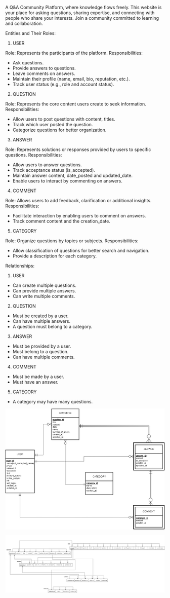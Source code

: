 A Q&A Community Platform, where knowledge flows freely. This website is your place for asking questions, sharing expertise, and connecting with people who share your interests.
Join a community committed to learning and collaboration.

Entities and Their Roles:

1) USER

Role: Represents the participants of the platform.
Responsibilities:
- Ask questions.
- Provide answers to questions.
- Leave comments on answers.
- Maintain their profile (name, email, bio, reputation, etc.).
- Track user status (e.g., role and account status).

2) QUESTION

Role: Represents the core content users create to seek information.
Responsibilities:
- Allow users to post questions with content, titles.
- Track which user posted the question.
- Categorize questions for better organization.

3) ANSWER

Role: Represents solutions or responses provided by users to specific questions.
Responsibilities:
- Allow users to answer questions.
- Track acceptance status (is_accepted).
- Maintain answer content, date_posted and updated_date.
- Enable users to interact by commenting on answers.

4) COMMENT

Role: Allows users to add feedback, clarification or additional insights.
Responsibilities:
- Facilitate interaction by enabling users to comment on answers.
- Track comment content and the creation_date.

5) CATEGORY

Role: Organize questions by topics or subjects.
Responsibilities:
- Allow classification of questions for better search and navigation.
- Provide a description for each category.


Relationships:

1) USER

- Can create multiple questions.
- Can provide multiple answers.
- Can write multiple comments.

2) QUESTION

- Must be created by a user.
- Can have multiple answers.
- A question must belong to a category.

3) ANSWER

- Must be provided by a user.
- Must belong to a question.
- Can have multiple comments.

4) COMMENT

- Must be made by a user.
- Must have an answer.

5) CATEGORY

- A category may have many questions.

![Enahnced Entity Relationship diagram](./EER&3rdNF/EER.jpg)

![third normalization form](./EER&3rdNF/3rdNF.jpg)